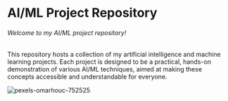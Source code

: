 # AI/ML Project Repository

###### Welcome to my AI/ML project repository! 

This repository hosts a collection of my artificial intelligence and machine learning projects. Each project is designed to be a practical, hands-on demonstration of various AI/ML techniques, aimed at making these concepts accessible and understandable for everyone.

![pexels-omarhouc-752525](https://github.com/VP235/VP235/assets/74403473/3bd73f8f-0d67-45f2-b7ce-847b9e28c0f0)



